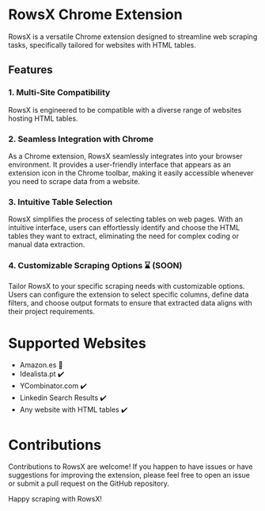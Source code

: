 # RowsX Chrome Extension

RowsX is a versatile Chrome extension designed to streamline web scraping tasks, specifically tailored for websites with HTML tables. 

## Features
### 1. Multi-Site Compatibility
RowsX is engineered to be compatible with a diverse range of websites hosting HTML tables.

### 2. Seamless Integration with Chrome
As a Chrome extension, RowsX seamlessly integrates into your browser environment. It provides a user-friendly interface that appears as an extension icon in the Chrome toolbar, making it easily accessible whenever you need to scrape data from a website.

### 3. Intuitive Table Selection
RowsX simplifies the process of selecting tables on web pages. With an intuitive interface, users can effortlessly identify and choose the HTML tables they want to extract, eliminating the need for complex coding or manual data extraction.

### 4. Customizable Scraping Options ⌛ (SOON)
Tailor RowsX to your specific scraping needs with customizable options. Users can configure the extension to select specific columns, define data filters, and choose output formats to ensure that extracted data aligns with their project requirements.



# Supported Websites
- Amazon.es 👷
- Idealista.pt ✔️
- YCombinator.com ✔️
- Linkedin Search Results ✔️
- Any website with HTML tables ✔️


# Contributions
Contributions to RowsX are welcome! If you happen to have issues or have suggestions for improving the extension, please feel free to open an issue or submit a pull request on the GitHub repository.

Happy scraping with RowsX!
